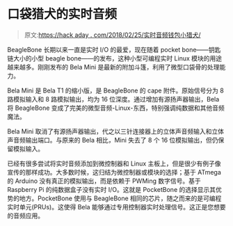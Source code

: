 # 口袋猎犬的实时音频

> 原文:[https://hack aday . com/2018/02/25/实时音频钱包小猎犬/](https://hackaday.com/2018/02/25/real-time-audio-for-the-pocketbeagle/)

BeagleBone 长期以来一直是实时 I/O 的最爱，现在随着 pocket bone——钥匙链大小的小型 beagle bone——的发布，这种小型可编程实时 Linux 模块的用途越来越多。刚刚发布的 Bela Mini 是最新的附加斗篷，利用了微型口袋骨的处理能力。

Bela Mini 是 Bela T1 的缩小版，是 BeagleBone 的 cape 附件。原始信号分为 8 路模拟输入和 8 路模拟输出，均为 16 位深度。通过增加有源扬声器输出，Bela 将 BeagleBone 变成了完美的微型音频-Linux-东西，特别强调纯数据和其他音频魔法。

Bela Mini 取消了有源扬声器输出，代之以三针连接器上的立体声音频输入和立体声音频输出端口。与原来的 Bela 相比，Mini 失去了 8 个 16 位模拟输出，但仍保留模拟输入。

已经有很多尝试将实时音频添加到微控制器和 Linux 主板上，但是很少有例子像宣传的那样成功。大多数时候，这归结为微控制器或模块的选择；基于 ATmega 的 Arduino 没有真正的模拟输出，而是依赖于 PWMing 数字信号。基于 Raspberry Pi 的纯数据盒子没有实时 I/O。这就是 PocketBone 的选择显示其优势的地方。PocketBone 使用与 BeagleBone 相同的芯片，随之而来的是可编程实时单元(PRUs)。这使得 Bela 能够通过专用控制器实时处理信号。这正是您想要的音频应用。